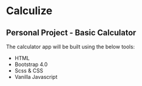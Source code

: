 # Calculize

## Personal Project - Basic Calculator 

The calculator app will be built using the below tools:
- HTML
- Bootstrap 4.0
- Scss & CSS
- Vanilla Javascript 


